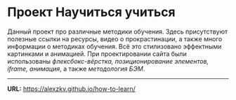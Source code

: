 # Проект Научиться учиться

Данный проект про различные методики обучения. Здесь присутствуют полезные ссылки на ресурсы, видео о прокрастинации, а также много информации о методиках обучения. 
Всё это стилизовано эффектными картинками и анимацией.
При проектировании сайта были использованы _флексбокс-вёрстка, позиционирование элементов, iframe, анимация_, а также _методология БЭМ_.

***

__URL:__
https://alexzkv.github.io/how-to-learn/
